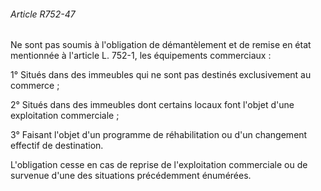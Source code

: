 ###### Article R752-47

Ne sont pas soumis à l'obligation de démantèlement et de remise en état mentionnée à l'article L. 752-1, les équipements commerciaux :

1° Situés dans des immeubles qui ne sont pas destinés exclusivement au commerce ;

2° Situés dans des immeubles dont certains locaux font l'objet d'une exploitation commerciale ;

3° Faisant l'objet d'un programme de réhabilitation ou d'un changement effectif de destination.

L'obligation cesse en cas de reprise de l'exploitation commerciale ou de survenue d'une des situations précédemment énumérées.

